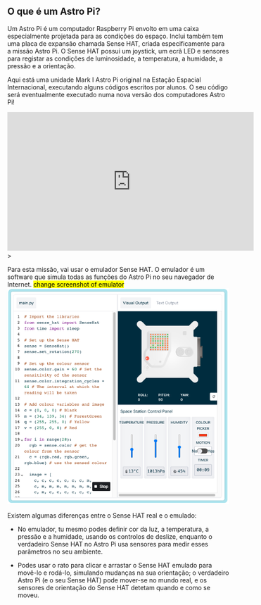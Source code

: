 ## O que é um Astro Pi?

Um Astro Pi é um computador Raspberry Pi envolto em uma caixa especialmente projetada para as condições do espaço. Inclui também tem uma placa de expansão chamada Sense HAT, criada especificamente para a missão Astro Pi. O Sense HAT possui um joystick, um ecrã LED e sensores para registar as condições de luminosidade, a temperatura, a humidade, a pressão e a orientação.

Aqui está uma unidade Mark I Astro Pi original na Estação Espacial Internacional, executando alguns códigos escritos por alunos. O seu código será eventualmente executado numa nova versão dos computadores Astro Pi!


<iframe width="560" height="315" src="https://www.youtube.com/embed/4ykbAJeGPMM" frameborder="0" allow="accelerometer; autoplay; encrypted-media; gyroscope; picture-in-picture" allowfullscreen></iframe>>

Para esta missão, vai usar o emulador Sense HAT. O emulador é um software que simula todas as funções do Astro Pi no seu navegador de Internet.
<mark>change screenshot of emulator</mark> ![Uma captura de ecrã rotulada do emulador Sense HAT com a janela de código à esquerda e o emulador à direita.](images/sense-hat-emulator.png)

Existem algumas diferenças entre o Sense HAT real e o emulado:
- No emulador, tu mesmo podes definir cor da luz, a temperatura, a pressão e a humidade, usando os controlos de deslize, enquanto o verdadeiro Sense HAT no Astro Pi usa sensores para medir esses parâmetros no seu ambiente.

- Podes usar o rato para clicar e arrastar o Sense HAT emulado para movê-lo e rodá-lo, simulando mudanças na sua orientação; o verdadeiro Astro Pi (e o seu Sense HAT) pode mover-se no mundo real, e os sensores de orientação do Sense HAT detetam quando e como se moveu.
